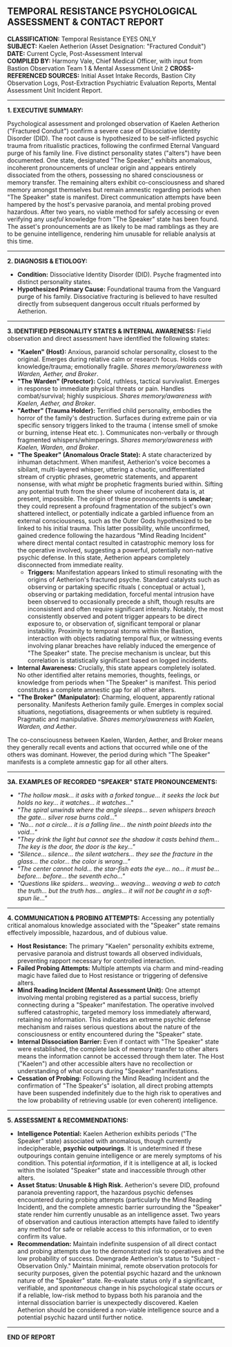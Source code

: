 ## TEMPORAL RESISTANCE PSYCHOLOGICAL ASSESSMENT & CONTACT REPORT

**CLASSIFICATION:** Temporal Resistance EYES ONLY\
**SUBJECT:** Kaelen Aetherion (Asset Designation: "Fractured Conduit")\
**DATE:** Current Cycle, Post-Assessment Interval\
**COMPILED BY:** Harmony Vale, Chief Medical Officer, with input from Bastion Observation Team 1 & Mental Assessment Unit 2
**CROSS-REFERENCED SOURCES:** Initial Asset Intake Records, Bastion City Observation Logs, Post-Extraction Psychiatric Evaluation Reports, Mental Assessment Unit Incident Report.

---

**1. EXECUTIVE SUMMARY:**

Psychological assessment and prolonged observation of Kaelen Aetherion ("Fractured Conduit") confirm a severe case of Dissociative Identity Disorder (DID).
The root cause is hypothesized to be self-inflicted psychic trauma from ritualistic practices, following the confirmed Eternal Vanguard purge of his family line.
Five distinct personality states ("alters") have been documented. One state, designated "The Speaker," exhibits anomalous, incoherent pronouncements of unclear origin and appears entirely dissociated from the others, possessing no shared consciousness or memory transfer.
The remaining alters exhibit co-consciousness and shared memory amongst themselves but remain amnestic regarding periods when "The Speaker" state is manifest.
Direct communication attempts have been hampered by the host's pervasive paranoia, and mental probing proved hazardous. After two years, no viable method for safely accessing or even verifying any *useful* knowledge from "The Speaker" state has been found.
The asset's pronouncements are as likely to be mad ramblings as they are to be genuine intelligence, rendering him unusable for reliable analysis at this time.

---

**2. DIAGNOSIS & ETIOLOGY:**

* **Condition:** Dissociative Identity Disorder (DID). Psyche fragmented into distinct personality states.
* **Hypothesized Primary Cause:** Foundational trauma from the Vanguard purge of his family.
Dissociative fracturing is believed to have resulted directly from subsequent dangerous occult rituals performed by Aetherion.

---

**3. IDENTIFIED PERSONALITY STATES & INTERNAL AWARENESS:**
Field observation and direct assessment have identified the following states:

* **"Kaelen" (Host):** Anxious, paranoid scholar personality, closest to the original. Emerges during relative calm or research focus. Holds core knowledge/trauma; emotionally fragile. *Shares memory/awareness with Warden, Aether, and Broker*.
* **"The Warden" (Protector):** Cold, ruthless, tactical survivalist. Emerges in response to immediate physical threats or pain. Handles combat/survival; highly suspicious. *Shares memory/awareness with Kaelen, Aether, and Broker*.
* **"Aether" (Trauma Holder):** Terrified child personality, embodies the horror of the family's destruction.
Surfaces during extreme pain or via specific sensory triggers linked to the trauma ( intense smell of smoke or burning, intense Heat etc. ). Communicates non-verbally or through fragmented whispers/whimperings. *Shares memory/awareness with Kaelen, Warden, and Broker*.
* **"The Speaker" (Anomalous Oracle State):** A state characterized by inhuman detachment.
When manifest, Aetherion's voice becomes a sibilant, multi-layered whisper, uttering a chaotic, undifferentiated stream of cryptic phrases, geometric statements, and apparent nonsense, with what *might* be prophetic fragments buried within. Sifting any potential truth from the sheer volume of incoherent data is, at present, impossible.
The origin of these pronouncements is **unclear**; they could represent a profound fragmentation of the subject's own shattered intellect, or potentially indicate a garbled influence from an external consciousness, such as the Outer Gods hypothesized to be linked to his initial trauma.
This latter possibility, while unconfirmed, gained credence following the hazardous "Mind Reading Incident" where direct mental contact resulted in catastrophic memory loss for the operative involved, suggesting a powerful, potentially non-native psychic defense.
In this state, Aetherion appears completely disconnected from immediate reality.
    * **Triggers:** Manifestation appears linked to stimuli resonating with the origins of Aetherion's fractured psyche.
    Standard catalysts such as observing or partaking specific rituals ( conceptual or actual ), observing or partaking medidation, forceful mental intrusion have been observed to occasionally precede a shift, though results are inconsistent and often require significant intensity. Notably, the most consistently observed and potent trigger appears to be direct exposure to, or observation of, significant temporal or planar instability. Proximity to temporal storms within the Bastion, interaction with objects radiating temporal flux, or witnessing events involving planar breaches have reliably induced the emergence of "The Speaker" state. The precise mechanism is unclear, but this correlation is statistically significant based on logged incidents.
* **Internal Awareness:** Crucially, this state appears completely isolated. No other identified alter retains memories, thoughts, feelings, or knowledge from periods when "The Speaker" is manifest.
This period constitutes a complete amnestic gap for all other alters.
* **"The Broker" (Manipulator):** Charming, eloquent, apparently rational personality.
Manifests Aetherion family guile. Emerges in complex social situations, negotiations, disagreements or when subtlety is required. Pragmatic and manipulative.
*Shares memory/awareness with Kaelen, Warden, and Aether*.

The co-consciousness between Kaelen, Warden, Aether, and Broker means they generally recall events and actions that occurred while one of the others was dominant.
However, the period during which "The Speaker" manifests is a complete amnestic gap for all other alters.

---

**3A. EXAMPLES OF RECORDED "SPEAKER" STATE PRONOUNCEMENTS:**

* *"The hollow mask... it asks with a forked tongue... it seeks the lock but holds no key... it watches... *it watches*..."*
* *"The spiral unwinds where the angle sleeps... seven whispers breach the gate... silver rose burns cold..."*
* *"No... not a circle... it is a falling line... the ninth point bleeds into the void..."*
* *"They drink the light but cannot see the shadow it casts behind them... The key is the door, the door is the key..."*
* *"Silence... silence... the silent watchers... they see the fracture in the glass... the color... the color is wrong..."*
* *"The center cannot hold... the star-fish eats the eye... no... it must be... before... before... the seventh echo..."*
* *"Questions like spiders... weaving... weaving... weaving a web to catch the truth... but the truth has... *angles*... it will not be caught in a soft-spun lie..."*

---

**4. COMMUNICATION & PROBING ATTEMPTS:**
Accessing any potentially critical anomalous knowledge associated with the "Speaker" state remains effectively impossible, hazardous, and of dubious value.
* **Host Resistance:** The primary "Kaelen" personality exhibits extreme, pervasive paranoia and distrust towards all observed individuals, preventing rapport necessary for controlled interaction.
* **Failed Probing Attempts:** Multiple attempts via charm and mind-reading magic have failed due to Host resistance or triggering of defensive alters.
* **Mind Reading Incident (Mental Assessment Unit):** One attempt involving mental probing registered as a partial success, briefly connecting during a "Speaker" manifestation.
The operative involved suffered catastrophic, targeted memory loss immediately afterward, retaining no information.
This indicates an extreme psychic defense mechanism and raises serious questions about the nature of the consciousness or entity encountered during the "Speaker" state.
* **Internal Dissociation Barrier:** Even if contact with "The Speaker" state were established, the complete lack of memory transfer to other alters means the information cannot be accessed through them later.
The Host ("Kaelen") and other accessible alters have no recollection or understanding of what occurs during "Speaker" manifestations.
* **Cessation of Probing:** Following the Mind Reading Incident and the confirmation of "The Speaker's" isolation, all direct probing attempts have been suspended indefinitely due to the high risk to operatives and the low probability of retrieving usable (or even coherent) intelligence.

---

**5. ASSESSMENT & RECOMMENDATIONS:**

* **Intelligence Potential:** Kaelen Aetherion exhibits periods ("The Speaker" state) associated with anomalous, though currently indecipherable, **psychic outpourings**.
It is undetermined if these outpourings contain genuine intelligence or are merely symptoms of his condition. This potential *information*, if it is intelligence at all, is locked within the isolated "Speaker" state and inaccessible through other alters.
* **Asset Status: Unusable & High Risk.** Aetherion's severe DID, profound paranoia preventing rapport, the hazardous psychic defenses encountered during probing attempts (particularly the Mind Reading Incident), and the complete amnestic barrier surrounding the "Speaker" state render him currently unusable as an intelligence asset.
Two years of observation and cautious interaction attempts have failed to identify any method for safe or reliable access to this information, or to even confirm its value.
* **Recommendation:** Maintain indefinite suspension of all direct contact and probing attempts due to the demonstrated risk to operatives and the low probability of success.
Downgrade Aetherion's status to "Subject - Observation Only." Maintain minimal, remote observation protocols for security purposes, given the potential psychic hazard and the unknown nature of the "Speaker" state.
Re-evaluate status only if a significant, verifiable, and *spontaneous* change in his psychological state occurs *or* if a reliable, low-risk method to bypass both his paranoia and the internal dissociation barrier is unexpectedly discovered.
Kaelen Aetherion should be considered a non-viable intelligence source and a potential psychic hazard until further notice.

---

**END OF REPORT**